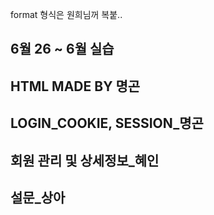 format 형식은 원희님꺼 복붙..
## 6월 26 ~ 6월 실습



## HTML MADE BY 명곤


## LOGIN_COOKIE, SESSION_명곤

## 회원 관리 및 상세정보_혜인

## 설문_상아


